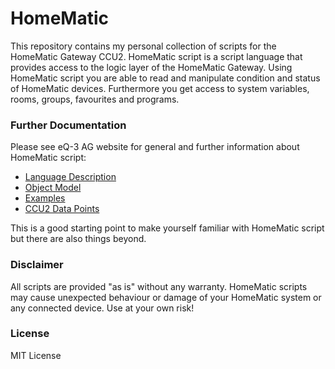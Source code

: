 # HomeMatic

This repository contains my personal collection of scripts for the HomeMatic Gateway CCU2.
HomeMatic script is a script language that provides access to the logic layer of the HomeMatic Gateway. Using HomeMatic script you are able to read and manipulate condition and status of HomeMatic devices. Furthermore you get access to system variables,  rooms, groups, favourites and programs.  

### Further Documentation
Please see eQ-3 AG website for general and further information about HomeMatic script:
* [Language Description](http://www.eq-3.de/service/downloads.html?id=29)
* [Object Model](http://www.eq-3.de/service/downloads.html?id=30)
* [Examples](http://www.eq-3.de/service/downloads.html?id=33)
* [CCU2 Data Points](http://www.eq-3.de/service/downloads.html?id=90)

This is a good starting point to make yourself familiar with HomeMatic script but there are also things beyond.

### Disclaimer
All scripts are provided "as is" without any warranty. HomeMatic scripts may cause unexpected behaviour or damage of your HomeMatic system or any connected device. Use at your own risk!

### License
MIT License
